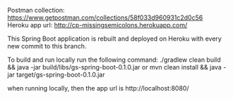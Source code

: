 Postman collection: https://www.getpostman.com/collections/58f033d960931c2d0c56  
Heroku app url: http://cp-missingsemicolons.herokuapp.com/  

This Spring Boot application is rebuilt and deployed on Heroku with every new commit to this branch.  
  
To build and run locally run the following command: ./gradlew clean build && java -jar build/libs/gs-spring-boot-0.1.0.jar or mvn clean install && java -jar target/gs-spring-boot-0.1.0.jar

when running locally, then the app url is http://localhost:8080/
